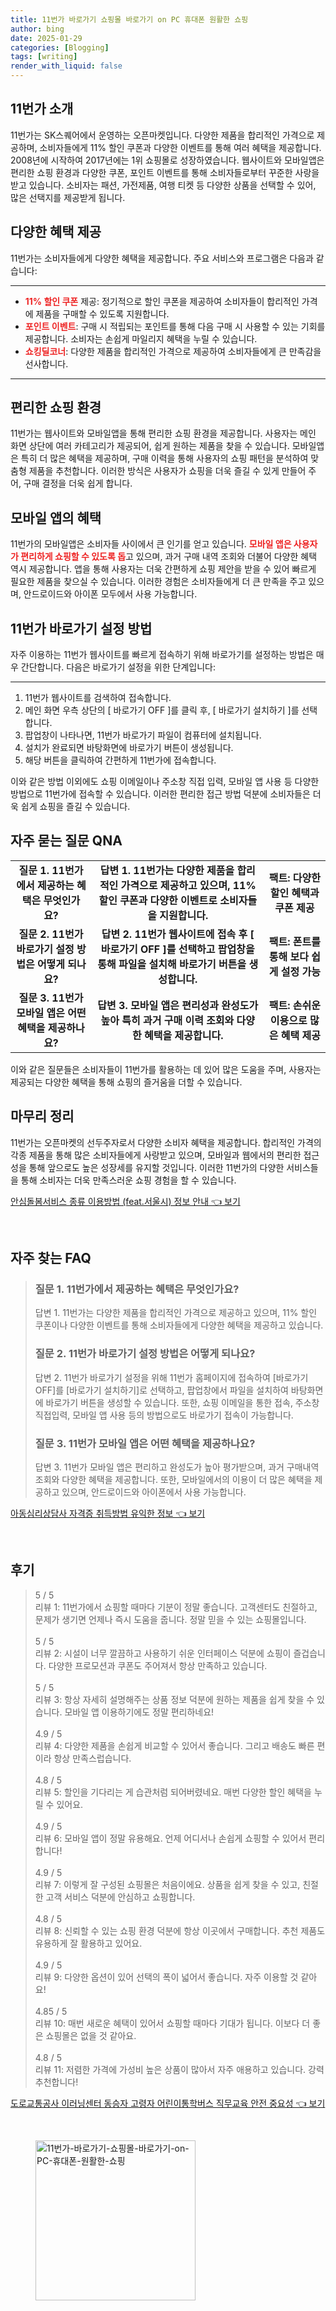 ```yaml
---
title: 11번가 바로가기 쇼핑몰 바로가기 on PC 휴대폰 원활한 쇼핑
author: bing
date: 2025-01-29
categories: [Blogging]
tags: [writing]
render_with_liquid: false
---
```



<h2 id='11번가_소개'>11번가 소개</h2>

<p>11번가는 SK스퀘어에서 운영하는 오픈마켓입니다. 다양한 제품을 합리적인 가격으로 제공하며, 소비자들에게 11% 할인 쿠폰과 다양한 이벤트를 통해 여러 혜택을 제공합니다. 2008년에 시작하여 2017년에는 1위 쇼핑몰로 성장하였습니다. 웹사이트와 모바일앱은 편리한 쇼핑 환경과 다양한 쿠폰, 포인트 이벤트를 통해 소비자들로부터 꾸준한 사랑을 받고 있습니다. 소비자는 패션, 가전제품, 여행 티켓 등 다양한 상품을 선택할 수 있어, 많은 선택지를 제공받게 됩니다.</p>

<h2 id='다양한_혜택'>다양한 혜택 제공</h2>

<p>11번가는 소비자들에게 다양한 혜택을 제공합니다. 주요 서비스와 프로그램은 다음과 같습니다:</p>

<hr />

<ul>
    <li><b><span style="color: #ee2323;">11% 할인 쿠폰</span></b> 제공: 정기적으로 할인 쿠폰을 제공하여 소비자들이 합리적인 가격에 제품을 구매할 수 있도록 지원합니다.</li>
    <li><b><span style="color: #ee2323;">포인트 이벤트</span></b>: 구매 시 적립되는 포인트를 통해 다음 구매 시 사용할 수 있는 기회를 제공합니다. 소비자는 손쉽게 마일리지 혜택을 누릴 수 있습니다.</li>
    <li><b><span style="color: #ee2323;">쇼킹딜코너</span></b>: 다양한 제품을 합리적인 가격으로 제공하여 소비자들에게 큰 만족감을 선사합니다.</li>
</ul>

<hr />

<h2 id='편리한_쇼핑환경'>편리한 쇼핑 환경</h2>

<p>11번가는 웹사이트와 모바일앱을 통해 편리한 쇼핑 환경을 제공합니다. 사용자는 메인 화면 상단에 여러 카테고리가 제공되어, 쉽게 원하는 제품을 찾을 수 있습니다. 모바일앱은 특히 더 많은 혜택을 제공하며, 구매 이력을 통해 사용자의 쇼핑 패턴을 분석하여 맞춤형 제품을 추천합니다. 이러한 방식은 사용자가 쇼핑을 더욱 즐길 수 있게 만들어 주어, 구매 결정을 더욱 쉽게 합니다.</p>

<h2 id='모바일앱_혜택'>모바일 앱의 혜택</h2>

<p>11번가의 모바일앱은 소비자들 사이에서 큰 인기를 얻고 있습니다. <b><span style="color: #ee2323;">모바일 앱은 사용자가 편리하게 쇼핑할 수 있도록 돕</span></b>고 있으며, 과거 구매 내역 조회와 더불어 다양한 혜택 역시 제공합니다. 앱을 통해 사용자는 더욱 간편하게 쇼핑 제안을 받을 수 있어 빠르게 필요한 제품을 찾으실 수 있습니다. 이러한 경험은 소비자들에게 더 큰 만족을 주고 있으며, 안드로이드와 아이폰 모두에서 사용 가능합니다.</p>

<h2 id='바로가기_설정'>11번가 바로가기 설정 방법</h2>

<p>자주 이용하는 11번가 웹사이트를 빠르게 접속하기 위해 바로가기를 설정하는 방법은 매우 간단합니다. 다음은 바로가기 설정을 위한 단계입니다:</p>

<hr />

<ol>
    <li>11번가 웹사이트를 검색하여 접속합니다.</li>
    <li>메인 화면 우측 상단의 [ 바로가기 OFF ]를 클릭 후, [ 바로가기 설치하기 ]를 선택합니다.</li>
    <li>팝업창이 나타나면, 11번가 바로가기 파일이 컴퓨터에 설치됩니다.</li>
    <li>설치가 완료되면 바탕화면에 바로가기 버튼이 생성됩니다.</li>
    <li>해당 버튼을 클릭하여 간편하게 11번가에 접속합니다.</li>
</ol>

<p>이와 같은 방법 이외에도 쇼핑 이메일이나 주소창 직접 입력, 모바일 앱 사용 등 다양한 방법으로 11번가에 접속할 수 있습니다. 이러한 편리한 접근 방법 덕분에 소비자들은 더욱 쉽게 쇼핑을 즐길 수 있습니다.</p>

<h2 id='자주묻는_질문_QNA'>자주 묻는 질문 QNA</h2>

<table>
    <tr>
        <td style="text-align: center; height: 17px;"><b>질문 1. 11번가에서 제공하는 혜택은 무엇인가요?</b></td>
        <td style="text-align: center; height: 17px;"><b>답변 1. 11번가는 다양한 제품을 합리적인 가격으로 제공하고 있으며, 11% 할인 쿠폰과 다양한 이벤트로 소비자들을 지원합니다.</b></td>
        <td style="text-align: center; height: 17px;"><b>팩트: 다양한 할인 혜택과 쿠폰 제공</b></td>
    </tr>
    <tr>
        <td style="text-align: center; height: 17px;"><b>질문 2. 11번가 바로가기 설정 방법은 어떻게 되나요?</b></td>
        <td style="text-align: center; height: 17px;"><b>답변 2. 11번가 웹사이트에 접속 후 [ 바로가기 OFF ]를 선택하고 팝업창을 통해 파일을 설치해 바로가기 버튼을 생성합니다.</b></td>
        <td style="text-align: center; height: 17px;"><b>팩트: 폰트를 통해 보다 쉽게 설정 가능</b></td>
    </tr>
    <tr>
        <td style="text-align: center; height: 17px;"><b>질문 3. 11번가 모바일 앱은 어떤 혜택을 제공하나요?</b></td>
        <td style="text-align: center; height: 17px;"><b>답변 3. 모바일 앱은 편리성과 완성도가 높아 특히 과거 구매 이력 조회와 다양한 혜택을 제공합니다.</b></td>
        <td style="text-align: center; height: 17px;"><b>팩트: 손쉬운 이용으로 많은 혜택 제공</b></td>
    </tr>
</table>

<p>이와 같은 질문들은 소비자들이 11번가를 활용하는 데 있어 많은 도움을 주며, 사용자는 제공되는 다양한 혜택을 통해 쇼핑의 즐거움을 더할 수 있습니다.</p>

<h2 id='마무리_정리'>마무리 정리</h2>

<p>11번가는 오픈마켓의 선두주자로서 다양한 소비자 혜택을 제공합니다. 합리적인 가격의 각종 제품을 통해 많은 소비자들에게 사랑받고 있으며, 모바일과 웹에서의 편리한 접근성을 통해 앞으로도 높은 성장세를 유지할 것입니다. 이러한 11번가의 다양한 서비스들을 통해 소비자는 더욱 만족스러운 쇼핑 경험을 할 수 있습니다.</p>


<p><a class="click-button" title="안심돌봄서비스 종류 이용방법 (feat.서울시) 정보 안내" href="https://greenforu.github.io/posts/%EC%95%88%EC%8B%AC%EB%8F%8C%EB%B4%84%EC%84%9C%EB%B9%84%EC%8A%A4-%EC%A2%85%EB%A5%98-%EC%9D%B4%EC%9A%A9%EB%B0%A9%EB%B2%95-(feat.%EC%84%9C%EC%9A%B8%EC%8B%9C)-%EC%A0%95%EB%B3%B4-%EC%95%88%EB%82%B4/" rel="dofollow">안심돌봄서비스 종류 이용방법 (feat.서울시) 정보 안내 👈 보기</a></p><br>
<h2 id='자주_찾는_FAQ'>자주 찾는 FAQ</h2>
<div itemscope="" itemtype="https://schema.org/FAQPage"> 
<blockquote> 
<div itemscope="" itemprop="mainEntity" itemtype="https://schema.org/Question"> 
<h3 itemprop="name">질문 1. 11번가에서 제공하는 혜택은 무엇인가요?</h3> 
<div itemscope="" itemprop="acceptedAnswer" itemtype="https://schema.org/Answer"> 
<span itemprop="text"> 
<p>답변 1. 11번가는 다양한 제품을 합리적인 가격으로 제공하고 있으며, 11% 할인 쿠폰이나 다양한 이벤트를 통해 소비자들에게 다양한 혜택을 제공하고 있습니다.</p> 
</span> 
</div> 
</div> 

<div itemscope="" itemprop="mainEntity" itemtype="https://schema.org/Question"> 
<h3 itemprop="name">질문 2. 11번가 바로가기 설정 방법은 어떻게 되나요?</h3> 
<div itemscope="" itemprop="acceptedAnswer" itemtype="https://schema.org/Answer"> 
<span itemprop="text"> 
<p>답변 2. 11번가 바로가기 설정을 위해 11번가 홈페이지에 접속하여 [바로가기 OFF]를 [바로가기 설치하기]로 선택하고, 팝업창에서 파일을 설치하여 바탕화면에 바로가기 버튼을 생성할 수 있습니다. 또한, 쇼핑 이메일을 통한 접속, 주소창 직접입력, 모바일 앱 사용 등의 방법으로도 바로가기 접속이 가능합니다.</p> 
</span> 
</div> 
</div> 

<div itemscope="" itemprop="mainEntity" itemtype="https://schema.org/Question"> 
<h3 itemprop="name">질문 3. 11번가 모바일 앱은 어떤 혜택을 제공하나요?</h3> 
<div itemscope="" itemprop="acceptedAnswer" itemtype="https://schema.org/Answer"> 
<span itemprop="text"> 
<p>답변 3. 11번가 모바일 앱은 편리하고 완성도가 높아 평가받으며, 과거 구매내역 조회와 다양한 혜택을 제공합니다. 또한, 모바일에서의 이용이 더 많은 혜택을 제공하고 있으며, 안드로이드와 아이폰에서 사용 가능합니다.</p> 
</span> 
</div> 
</div> 

</blockquote> 
</div>
<p><a class="click-button" title="아동심리상담사 자격증 취득방법 유익한 정보" href="https://greenforu.github.io/posts/%EC%95%84%EB%8F%99%EC%8B%AC%EB%A6%AC%EC%83%81%EB%8B%B4%EC%82%AC-%EC%9E%90%EA%B2%A9%EC%A6%9D-%EC%B7%A8%EB%93%9D%EB%B0%A9%EB%B2%95-%EC%9C%A0%EC%9D%B5%ED%95%9C-%EC%A0%95%EB%B3%B4/" rel="dofollow">아동심리상담사 자격증 취득방법 유익한 정보 👈 보기</a></p><br>
<h2 id='후기'>후기</h2>
<div itemscope itemtype="https://schema.org/Product">
  <blockquote>
  <div itemprop="review" itemscope itemtype="https://schema.org/Review">
      <div itemprop="reviewRating" itemscope itemtype="https://schema.org/Rating"> <span itemprop="ratingValue">5</span> / <span itemprop="bestRating">5</span> </div>
      <span itemprop="reviewBody">리뷰 1: 11번가에서 쇼핑할 때마다 기분이 정말 좋습니다. 고객센터도 친절하고, 문제가 생기면 언제나 즉시 도움을 줍니다. 정말 믿을 수 있는 쇼핑몰입니다.</span>
  </div>
  <br>
  <div itemprop="review" itemscope itemtype="https://schema.org/Review">
      <div itemprop="reviewRating" itemscope itemtype="https://schema.org/Rating"> <span itemprop="ratingValue">5</span> / <span itemprop="bestRating">5</span> </div>
      <span itemprop="reviewBody">리뷰 2: 시설이 너무 깔끔하고 사용하기 쉬운 인터페이스 덕분에 쇼핑이 즐겁습니다. 다양한 프로모션과 쿠폰도 주어져서 항상 만족하고 있습니다.</span>
  </div>
  <br>
  <div itemprop="review" itemscope itemtype="https://schema.org/Review">
      <div itemprop="reviewRating" itemscope itemtype="https://schema.org/Rating"> <span itemprop="ratingValue">5</span> / <span itemprop="bestRating">5</span> </div>
      <span itemprop="reviewBody">리뷰 3: 항상 자세히 설명해주는 상품 정보 덕분에 원하는 제품을 쉽게 찾을 수 있습니다. 모바일 앱 이용하기에도 정말 편리하네요!</span>
  </div>
  <br>
  <div itemprop="review" itemscope itemtype="https://schema.org/Review">
      <div itemprop="reviewRating" itemscope itemtype="https://schema.org/Rating"> <span itemprop="ratingValue">4.9</span> / <span itemprop="bestRating">5</span> </div>
      <span itemprop="reviewBody">리뷰 4: 다양한 제품을 손쉽게 비교할 수 있어서 좋습니다. 그리고 배송도 빠른 편이라 항상 만족스럽습니다.</span>
  </div>
  <br>
  <div itemprop="review" itemscope itemtype="https://schema.org/Review">
      <div itemprop="reviewRating" itemscope itemtype="https://schema.org/Rating"> <span itemprop="ratingValue">4.8</span> / <span itemprop="bestRating">5</span> </div>
      <span itemprop="reviewBody">리뷰 5: 할인을 기다리는 게 습관처럼 되어버렸네요. 매번 다양한 할인 혜택을 누릴 수 있어요.</span>
  </div>
  <br>
  <div itemprop="review" itemscope itemtype="https://schema.org/Review">
      <div itemprop="reviewRating" itemscope itemtype="https://schema.org/Rating"> <span itemprop="ratingValue">4.9</span> / <span itemprop="bestRating">5</span> </div>
      <span itemprop="reviewBody">리뷰 6: 모바일 앱이 정말 유용해요. 언제 어디서나 손쉽게 쇼핑할 수 있어서 편리합니다!</span>
  </div>
  <br>
  <div itemprop="review" itemscope itemtype="https://schema.org/Review">
      <div itemprop="reviewRating" itemscope itemtype="https://schema.org/Rating"> <span itemprop="ratingValue">4.9</span> / <span itemprop="bestRating">5</span> </div>
      <span itemprop="reviewBody">리뷰 7: 이렇게 잘 구성된 쇼핑몰은 처음이에요. 상품을 쉽게 찾을 수 있고, 친절한 고객 서비스 덕분에 안심하고 쇼핑합니다.</span>
  </div>
  <br>
  <div itemprop="review" itemscope itemtype="https://schema.org/Review">
      <div itemprop="reviewRating" itemscope itemtype="https://schema.org/Rating"> <span itemprop="ratingValue">4.8</span> / <span itemprop="bestRating">5</span> </div>
      <span itemprop="reviewBody">리뷰 8: 신뢰할 수 있는 쇼핑 환경 덕분에 항상 이곳에서 구매합니다. 추천 제품도 유용하게 잘 활용하고 있어요.</span>
  </div>
  <br>
  <div itemprop="review" itemscope itemtype="https://schema.org/Review">
      <div itemprop="reviewRating" itemscope itemtype="https://schema.org/Rating"> <span itemprop="ratingValue">4.9</span> / <span itemprop="bestRating">5</span> </div>
      <span itemprop="reviewBody">리뷰 9: 다양한 옵션이 있어 선택의 폭이 넓어서 좋습니다. 자주 이용할 것 같아요!</span>
  </div>
  <br>
  <div itemprop="review" itemscope itemtype="https://schema.org/Review">
      <div itemprop="reviewRating" itemscope itemtype="https://schema.org/Rating"> <span itemprop="ratingValue">4.85</span> / <span itemprop="bestRating">5</span> </div>
      <span itemprop="reviewBody">리뷰 10: 매번 새로운 혜택이 있어서 쇼핑할 때마다 기대가 됩니다. 이보다 더 좋은 쇼핑몰은 없을 것 같아요.</span>
  </div>
  <br>
  <div itemprop="review" itemscope itemtype="https://schema.org/Review">
      <div itemprop="reviewRating" itemscope itemtype="https://schema.org/Rating"> <span itemprop="ratingValue">4.8</span> / <span itemprop="bestRating">5</span> </div>
      <span itemprop="reviewBody">리뷰 11: 저렴한 가격에 가성비 높은 상품이 많아서 자주 애용하고 있습니다. 강력 추천합니다!</span>
  </div>
  </blockquote>
</div>
<p><a class="click-button" title="도로교통공사 이러닝센터 동승자 고령자 어린이통학버스 직무교육 안전 중요성" href="https://greenforu.github.io/posts/%EB%8F%84%EB%A1%9C%EA%B5%90%ED%86%B5%EA%B3%B5%EC%82%AC-%EC%9D%B4%EB%9F%AC%EB%8B%9D%EC%84%BC%ED%84%B0-%EB%8F%99%EC%8A%B9%EC%9E%90-%EA%B3%A0%EB%A0%B9%EC%9E%90-%EC%96%B4%EB%A6%B0%EC%9D%B4%ED%86%B5%ED%95%99%EB%B2%84%EC%8A%A4-%EC%A7%81%EB%AC%B4%EA%B5%90%EC%9C%A1-%EC%95%88%EC%A0%84-%EC%A4%91%EC%9A%94%EC%84%B1/" rel="dofollow">도로교통공사 이러닝센터 동승자 고령자 어린이통학버스 직무교육 안전 중요성 👈 보기</a></p><br>
<figure class="image"><img src="https://greenforu.github.io/assets/img/thumbnail/11번가-바로가기-쇼핑몰-바로가기-on-PC-휴대폰-원활한-쇼핑.webp" alt="11번가-바로가기-쇼핑몰-바로가기-on-PC-휴대폰-원활한-쇼핑" width="256" height="256"></figure>
